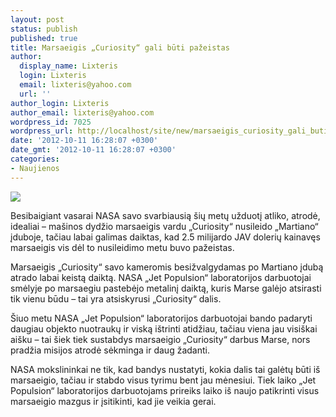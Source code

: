 ```yaml
---
layout: post
status: publish
published: true
title: Marsaeigis „Curiosity“ gali būti pažeistas
author:
  display_name: Lixteris
  login: Lixteris
  email: lixteris@yahoo.com
  url: ''
author_login: Lixteris
author_email: lixteris@yahoo.com
wordpress_id: 7025
wordpress_url: http://localhost/site/new/marsaeigis_curiosity_gali_buti_pazeistas/
date: '2012-10-11 16:28:07 +0300'
date_gmt: '2012-10-11 16:28:07 +0300'
categories:
- Naujienos
---
```

<p><div class="imgright"><img src="http://technews.lt/upload/NASAs-Curiosity-rover-lan-008.jpg"  /></div></p>
<p>
	Besibaigiant vasarai NASA savo svarbiausią &scaron;ių metų užduotį atliko, atrodė, idealiai &ndash; ma&scaron;inos dydžio marsaeigis vardu &bdquo;Curiosity&ldquo; nusileido &bdquo;Martiano&ldquo; įduboje, tačiau labai galimas daiktas, kad 2.5 milijardo JAV dolerių kainavęs marsaeigis vis dėl to nusileidimo metu buvo pažeistas.</p>
<p>
	Marsaeigis &bdquo;Curiosity&ldquo; savo kameromis besižvalgydamas po Martiano įdubą atrado labai keistą daiktą. NASA &bdquo;Jet Populsion&ldquo; laboratorijos darbuotojai smėlyje po marsaegiu pastebėjo metalinį daiktą, kuris Marse galėjo atsirasti tik vienu būdu &ndash; tai yra atsiskyrusi &bdquo;Curiosity&ldquo; dalis.</p>
<p>
	&Scaron;iuo metu NASA &bdquo;Jet Populsion&ldquo; laboratorijos darbuotojai bando padaryti daugiau objekto nuotraukų ir viską i&scaron;trinti atidžiau, tačiau viena jau visi&scaron;kai ai&scaron;ku &ndash; tai &scaron;iek tiek sustabdys marsaeigio &bdquo;Curiosity&ldquo; darbus Marse, nors pradžia misijos atrodė sėkminga ir daug žadanti.</p>
<p>
	NASA mokslininkai ne tik, kad bandys nustatyti, kokia dalis tai galėtų būti i&scaron; marsaeigio, tačiau ir stabdo visus tyrimu bent jau mėnesiui. Tiek laiko &bdquo;Jet Populsion&ldquo; laboratorijos darbuotojams prireiks laiko i&scaron; naujo patikrinti visus marsaeigio mazgus ir įsitikinti, kad jie veikia gerai.</p>
